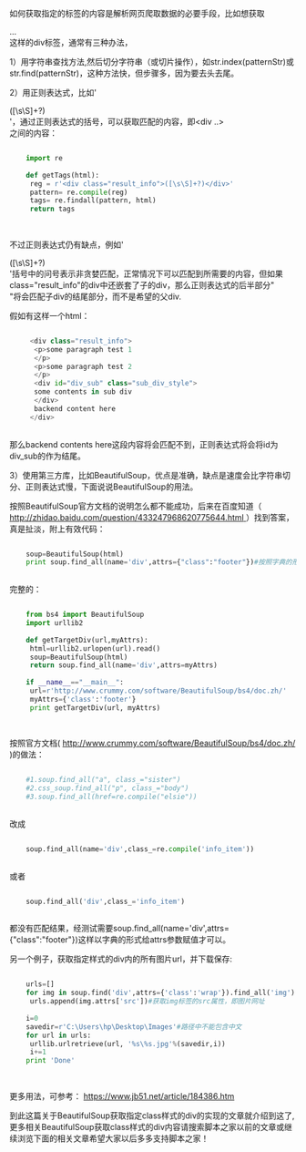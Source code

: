 如何获取指定的标签的内容是解析网页爬取数据的必要手段，比如想获取<div class='xxx'> ...<div>这样的div标签，通常有三种办法，

1）用字符串查找方法,然后切分字符串（或切片操作），如str.index(patternStr)或str.find(patternStr)，这种方法快，但步骤多，因为要去头去尾。

2）用正则表达式，比如'<div
class="result_info">([\s\S]+?)</div>'，通过正则表达式的括号，可以获取匹配的内容，即<div
..></div>之间的内容：

```python

    import re
    
    def getTags(html):
     reg = r'<div class="result_info">([\s\S]+?)</div>'
     pattern= re.compile(reg)
     tags= re.findall(pattern, html)
     return tags
    
    
```

  

不过正则表达式仍有缺点，例如'<div
class="result_info">([\s\S]+?)</div>'括号中的问号表示非贪婪匹配，正常情况下可以匹配到所需要的内容，但如果class="result_info"的div中还嵌套了子的div，那么正则表达式的后半部分"</div>"将会匹配子div的结尾部分</div>，而不是希望的父div.

假如有这样一个html：

```python

     <div class="result_info">
      <p>some paragraph test 1
      </p>
      <p>some paragraph test 2
      </p>
      <div id="div_sub" class="sub_div_style">
      some contents in sub div
      </div>
      backend content here
     </div>
    
```

那么backend contents here这段内容将会匹配不到，正则表达式将会将id为div_sub的</div>作为结尾。

3）使用第三方库，比如BeautifulSoup，优点是准确，缺点是速度会比字符串切分、正则表达式慢，下面说说BeautifulSoup的用法。

按照BeautifulSoup官方文档的说明怎么都不能成功，后来在百度知道（ [
http://zhidao.baidu.com/question/433247968620775644.html
](http://zhidao.baidu.com/question/433247968620775644.html) ）找到答案，真是扯淡，附上有效代码：

```python

    soup=BeautifulSoup(html)
    print soup.find_all(name='div',attrs={"class":"footer"})#按照字典的形式给attrs参数赋值
    
```

完整的：

```python

    from bs4 import BeautifulSoup
    import urllib2
    
    def getTargetDiv(url,myAttrs):
     html=urllib2.urlopen(url).read()
     soup=BeautifulSoup(html)
     return soup.find_all(name='div',attrs=myAttrs)
    
    if __name__=="__main__":
     url=r'http://www.crummy.com/software/BeautifulSoup/bs4/doc.zh/'
     myAttrs={'class':'footer'}
     print getTargetDiv(url, myAttrs)
    
    
```

按照官方文档( [ http://www.crummy.com/software/BeautifulSoup/bs4/doc.zh/
](http://www.crummy.com/software/BeautifulSoup/bs4/doc.zh/) )的做法：

```python

    #1.soup.find_all("a", class_="sister")
    #2.css_soup.find_all("p", class_="body")
    #3.soup.find_all(href=re.compile("elsie"))
    
```

改成

```python

    soup.find_all(name='div',class_=re.compile('info_item'))
    
```

或者  

```python

    soup.find_all('div',class_='info_item')
    
```

都没有匹配结果，经测试需要soup.find_all(name='div',attrs={"class":"footer"})这样以字典的形式给attrs参数赋值才可以。

另一个例子，获取指定样式的div内的所有图片url，并下载保存:

```python

    urls=[]
    for img in soup.find('div',attrs={'class':'wrap'}).find_all('img'):#找到class="wrap"的div里面的所有<img>标签
     urls.append(img.attrs['src'])#获取img标签的src属性，即图片网址
    
    i=0
    savedir=r'C:\Users\hp\Desktop\Images'#路径中不能包含中文
    for url in urls:
     urllib.urlretrieve(url, '%s\%s.jpg'%(savedir,i))
     i+=1
    print 'Done'
    
    
```

更多用法，可参考： [ https://www.jb51.net/article/184386.htm
](https://www.jb51.net/article/184386.htm)

到此这篇关于BeautifulSoup获取指定class样式的div的实现的文章就介绍到这了,更多相关BeautifulSoup获取class样式的div内容请搜索脚本之家以前的文章或继续浏览下面的相关文章希望大家以后多多支持脚本之家！

